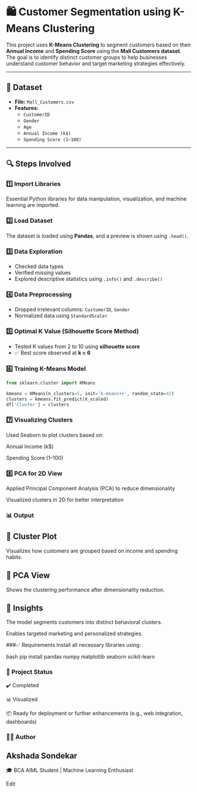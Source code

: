 # 🛍️ Customer Segmentation using K-Means Clustering

This project uses **K-Means Clustering** to segment customers based on their **Annual Income** and **Spending Score** using the **Mall Customers dataset**. The goal is to identify distinct customer groups to help businesses understand customer behavior and target marketing strategies effectively.

---

## 📁 Dataset

- **File:** `Mall_Customers.csv`
- **Features:**
  - `CustomerID`
  - `Gender`
  - `Age`
  - `Annual Income (k$)`
  - `Spending Score (1–100)`

---

## 🔍 Steps Involved

### 1️⃣ Import Libraries
Essential Python libraries for data manipulation, visualization, and machine learning are imported.

### 2️⃣ Load Dataset
The dataset is loaded using **Pandas**, and a preview is shown using `.head()`.

### 3️⃣ Data Exploration
- Checked data types
- Verified missing values
- Explored descriptive statistics using `.info()` and `.describe()`

### 4️⃣ Data Preprocessing
- Dropped irrelevant columns: `CustomerID`, `Gender`
- Normalized data using `StandardScaler`

### 5️⃣ Optimal K Value (Silhouette Score Method)
- Tested K values from 2 to 10 using **silhouette score**
- ✅ Best score observed at **k = 6**

### 6️⃣ Training K-Means Model

```python
from sklearn.cluster import KMeans

kmeans = KMeans(n_clusters=5, init='k-means++', random_state=42)
clusters = kmeans.fit_predict(X_scaled)
df['Cluster'] = clusters
``` 
### 7️⃣ Visualizing Clusters
Used Seaborn to plot clusters based on:

Annual Income (k$)

Spending Score (1–100)

### 8️⃣ PCA for 2D View
Applied Principal Component Analysis (PCA) to reduce dimensionality

Visualized clusters in 2D for better interpretation

### 📊 Output
## 📌 Cluster Plot
Visualizes how customers are grouped based on income and spending habits.

## 📌 PCA View
Shows the clustering performance after dimensionality reduction.

## 🧠 Insights
The model segments customers into distinct behavioral clusters.

Enables targeted marketing and personalized strategies.

###✅ Requirements
Install all necessary libraries using:

bash
pip install pandas numpy matplotlib seaborn scikit-learn

### 📌 Project Status
✔️ Completed

📊 Visualized

📦 Ready for deployment or further enhancements (e.g., web integration, dashboards)

### 🙋‍♀️ Author
## Akshada Sondekar
🎓 BCA AIML Student | Machine Learning Enthusiast

Edit
